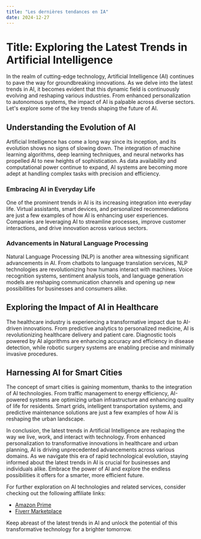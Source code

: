 ```yaml
---
title: "Les dernières tendances en IA"
date: 2024-12-27
---
```


# Title: Exploring the Latest Trends in Artificial Intelligence

In the realm of cutting-edge technology, Artificial Intelligence (AI) continues to pave the way for groundbreaking innovations. As we delve into the latest trends in AI, it becomes evident that this dynamic field is continuously evolving and reshaping various industries. From enhanced personalization to autonomous systems, the impact of AI is palpable across diverse sectors. Let's explore some of the key trends shaping the future of AI.

## Understanding the Evolution of AI
Artificial Intelligence has come a long way since its inception, and its evolution shows no signs of slowing down. The integration of machine learning algorithms, deep learning techniques, and neural networks has propelled AI to new heights of sophistication. As data availability and computational power continue to expand, AI systems are becoming more adept at handling complex tasks with precision and efficiency.

### Embracing AI in Everyday Life
One of the prominent trends in AI is its increasing integration into everyday life. Virtual assistants, smart devices, and personalized recommendations are just a few examples of how AI is enhancing user experiences. Companies are leveraging AI to streamline processes, improve customer interactions, and drive innovation across various sectors.

### Advancements in Natural Language Processing
Natural Language Processing (NLP) is another area witnessing significant advancements in AI. From chatbots to language translation services, NLP technologies are revolutionizing how humans interact with machines. Voice recognition systems, sentiment analysis tools, and language generation models are reshaping communication channels and opening up new possibilities for businesses and consumers alike.

## Exploring the Impact of AI in Healthcare
The healthcare industry is experiencing a transformative impact due to AI-driven innovations. From predictive analytics to personalized medicine, AI is revolutionizing healthcare delivery and patient care. Diagnostic tools powered by AI algorithms are enhancing accuracy and efficiency in disease detection, while robotic surgery systems are enabling precise and minimally invasive procedures.

## Harnessing AI for Smart Cities
The concept of smart cities is gaining momentum, thanks to the integration of AI technologies. From traffic management to energy efficiency, AI-powered systems are optimizing urban infrastructure and enhancing quality of life for residents. Smart grids, intelligent transportation systems, and predictive maintenance solutions are just a few examples of how AI is reshaping the urban landscape.

In conclusion, the latest trends in Artificial Intelligence are reshaping the way we live, work, and interact with technology. From enhanced personalization to transformative innovations in healthcare and urban planning, AI is driving unprecedented advancements across various domains. As we navigate this era of rapid technological evolution, staying informed about the latest trends in AI is crucial for businesses and individuals alike. Embrace the power of AI and explore the endless possibilities it offers for a smarter, more efficient future.

For further exploration on AI technologies and related services, consider checking out the following affiliate links:
- [Amazon Prime](https://www.amazon.fr/amazonprime?_encoding=UTF8&primeCampaignId=prime_assoc_ft&tag=zenzen0d-21France)
- [Fiverr Marketplace](https://go.fiverr.com/visit/?bta=1071918&brand=fiverrmarketplace)

Keep abreast of the latest trends in AI and unlock the potential of this transformative technology for a brighter tomorrow.